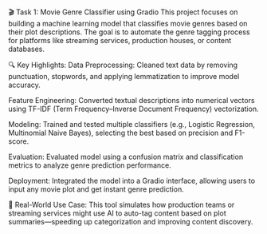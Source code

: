 🎬 Task 1: Movie Genre Classifier using Gradio
This project focuses on building a machine learning model that classifies movie genres based on their plot descriptions. The goal is to automate the genre tagging process for platforms like streaming services, production houses, or content databases.

🔍 Key Highlights:
Data Preprocessing: Cleaned text data by removing punctuation, stopwords, and applying lemmatization to improve model accuracy.

Feature Engineering: Converted textual descriptions into numerical vectors using TF-IDF (Term Frequency–Inverse Document Frequency) vectorization.

Modeling: Trained and tested multiple classifiers (e.g., Logistic Regression, Multinomial Naive Bayes), selecting the best based on precision and F1-score.

Evaluation: Evaluated model using a confusion matrix and classification metrics to analyze genre prediction performance.

Deployment: Integrated the model into a Gradio interface, allowing users to input any movie plot and get instant genre prediction.

🚀 Real-World Use Case:
This tool simulates how production teams or streaming services might use AI to auto-tag content based on plot summaries—speeding up categorization and improving content discovery.
